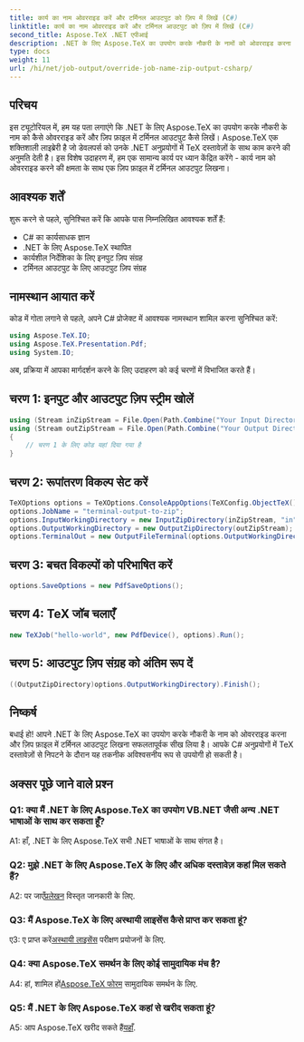 ```yaml
---
title: कार्य का नाम ओवरराइड करें और टर्मिनल आउटपुट को ज़िप में लिखें (C#)
linktitle: कार्य का नाम ओवरराइड करें और टर्मिनल आउटपुट को ज़िप में लिखें (C#)
second_title: Aspose.TeX .NET एपीआई
description: .NET के लिए Aspose.TeX का उपयोग करके नौकरी के नामों को ओवरराइड करना और ज़िप फ़ाइल में टर्मिनल आउटपुट लिखना सीखें। C# उदाहरणों के साथ चरण-दर-चरण मार्गदर्शिका।
type: docs
weight: 11
url: /hi/net/job-output/override-job-name-zip-output-csharp/
---
```

## परिचय

इस ट्यूटोरियल में, हम यह पता लगाएंगे कि .NET के लिए Aspose.TeX का उपयोग करके नौकरी के नाम को कैसे ओवरराइड करें और ज़िप फ़ाइल में टर्मिनल आउटपुट कैसे लिखें। Aspose.TeX एक शक्तिशाली लाइब्रेरी है जो डेवलपर्स को उनके .NET अनुप्रयोगों में TeX दस्तावेज़ों के साथ काम करने की अनुमति देती है। इस विशेष उदाहरण में, हम एक सामान्य कार्य पर ध्यान केंद्रित करेंगे - कार्य नाम को ओवरराइड करने की क्षमता के साथ एक ज़िप फ़ाइल में टर्मिनल आउटपुट लिखना।

## आवश्यक शर्तें

शुरू करने से पहले, सुनिश्चित करें कि आपके पास निम्नलिखित आवश्यक शर्तें हैं:

- C# का कार्यसाधक ज्ञान
- .NET के लिए Aspose.TeX स्थापित
- कार्यशील निर्देशिका के लिए इनपुट ज़िप संग्रह
- टर्मिनल आउटपुट के लिए आउटपुट ज़िप संग्रह

## नामस्थान आयात करें

कोड में गोता लगाने से पहले, अपने C# प्रोजेक्ट में आवश्यक नामस्थान शामिल करना सुनिश्चित करें:

```csharp
using Aspose.TeX.IO;
using Aspose.TeX.Presentation.Pdf;
using System.IO;
```

अब, प्रक्रिया में आपका मार्गदर्शन करने के लिए उदाहरण को कई चरणों में विभाजित करते हैं।

## चरण 1: इनपुट और आउटपुट ज़िप स्ट्रीम खोलें

```csharp
using (Stream inZipStream = File.Open(Path.Combine("Your Input Directory", "zip-in.zip"), FileMode.Open))
using (Stream outZipStream = File.Open(Path.Combine("Your Output Directory", "terminal-out-to-zip.zip"), FileMode.Create))
{
    // चरण 1 के लिए कोड यहां दिया गया है
}
```

## चरण 2: रूपांतरण विकल्प सेट करें

```csharp
TeXOptions options = TeXOptions.ConsoleAppOptions(TeXConfig.ObjectTeX());
options.JobName = "terminal-output-to-zip";
options.InputWorkingDirectory = new InputZipDirectory(inZipStream, "in");
options.OutputWorkingDirectory = new OutputZipDirectory(outZipStream);
options.TerminalOut = new OutputFileTerminal(options.OutputWorkingDirectory);
```

## चरण 3: बचत विकल्पों को परिभाषित करें

```csharp
options.SaveOptions = new PdfSaveOptions();
```

## चरण 4: TeX जॉब चलाएँ

```csharp
new TeXJob("hello-world", new PdfDevice(), options).Run();
```

## चरण 5: आउटपुट ज़िप संग्रह को अंतिम रूप दें

```csharp
((OutputZipDirectory)options.OutputWorkingDirectory).Finish();
```

## निष्कर्ष

बधाई हो! आपने .NET के लिए Aspose.TeX का उपयोग करके नौकरी के नाम को ओवरराइड करना और ज़िप फ़ाइल में टर्मिनल आउटपुट लिखना सफलतापूर्वक सीख लिया है। आपके C# अनुप्रयोगों में TeX दस्तावेज़ों से निपटने के दौरान यह तकनीक अविश्वसनीय रूप से उपयोगी हो सकती है।

## अक्सर पूछे जाने वाले प्रश्न

### Q1: क्या मैं .NET के लिए Aspose.TeX का उपयोग VB.NET जैसी अन्य .NET भाषाओं के साथ कर सकता हूँ?

A1: हाँ, .NET के लिए Aspose.TeX सभी .NET भाषाओं के साथ संगत है।

### Q2: मुझे .NET के लिए Aspose.TeX के लिए और अधिक दस्तावेज़ कहां मिल सकते हैं?

 A2: पर जाएँ[प्रलेखन](https://reference.aspose.com/tex/net/) विस्तृत जानकारी के लिए.

### Q3: मैं Aspose.TeX के लिए अस्थायी लाइसेंस कैसे प्राप्त कर सकता हूं?

 ए3: ए प्राप्त करें[अस्थायी लाइसेंस](https://purchase.aspose.com/temporary-license/) परीक्षण प्रयोजनों के लिए.

### Q4: क्या Aspose.TeX समर्थन के लिए कोई सामुदायिक मंच है?

 A4: हां, शामिल हों[Aspose.TeX फोरम](https://forum.aspose.com/c/tex/47) सामुदायिक समर्थन के लिए.

### Q5: मैं .NET के लिए Aspose.TeX कहां से खरीद सकता हूं?

 A5: आप Aspose.TeX खरीद सकते हैं[यहाँ](https://purchase.aspose.com/buy).